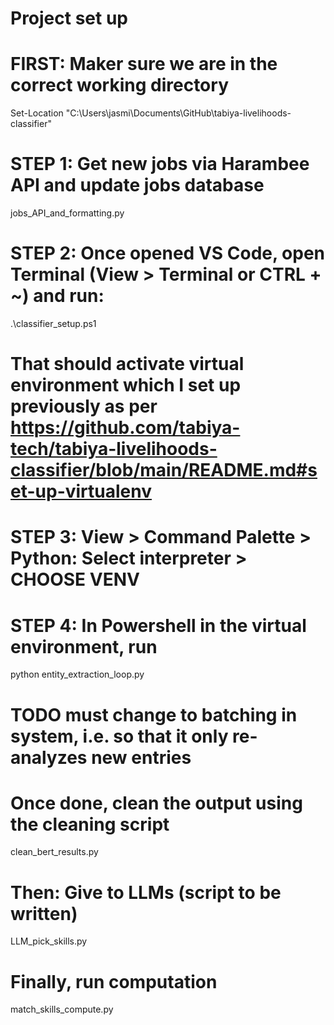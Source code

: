 # Project set up
# FIRST: Maker sure we are in the correct working directory
Set-Location "C:\Users\jasmi\Documents\GitHub\tabiya-livelihoods-classifier"

# STEP 1: Get new jobs via Harambee API and update jobs database
jobs_API_and_formatting.py

# STEP 2: Once opened VS Code, open Terminal (View > Terminal or CTRL + ~) and run:
.\classifier_setup.ps1
# That should activate virtual environment which I set up previously as per https://github.com/tabiya-tech/tabiya-livelihoods-classifier/blob/main/README.md#set-up-virtualenv

# STEP 3: View > Command Palette > Python: Select interpreter > CHOOSE VENV

# STEP 4: In Powershell in the virtual environment, run
python entity_extraction_loop.py
# TODO must change to batching in system, i.e. so that it only re-analyzes new entries

# Once done, clean the output using the cleaning script
clean_bert_results.py

# Then: Give to LLMs (script to be written)
LLM_pick_skills.py

# Finally, run computation
match_skills_compute.py